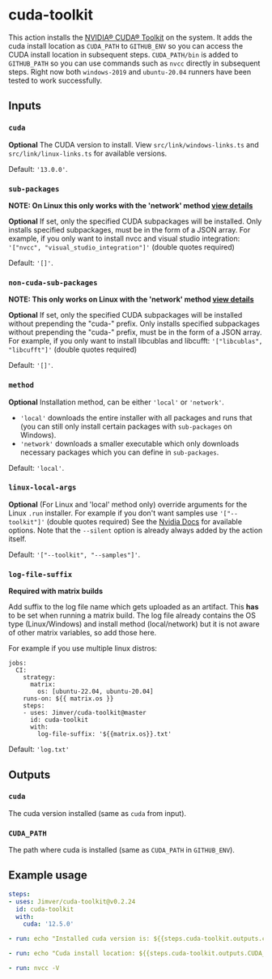 # cuda-toolkit

This action installs the
[NVIDIA® CUDA® Toolkit](https://developer.nvidia.com/cuda-toolkit) on the
system. It adds the cuda install location as `CUDA_PATH` to `GITHUB_ENV` so you
can access the CUDA install location in subsequent steps. `CUDA_PATH/bin` is
added to `GITHUB_PATH` so you can use commands such as `nvcc` directly in
subsequent steps. Right now both `windows-2019` and `ubuntu-20.04` runners have
been tested to work successfully.

## Inputs

### `cuda`

**Optional** The CUDA version to install. View `src/link/windows-links.ts` and
`src/link/linux-links.ts` for available versions.

Default: `'13.0.0'`.

### `sub-packages`

**NOTE: On Linux this only works with the 'network' method
[view details](#method)**

**Optional** If set, only the specified CUDA subpackages will be installed. Only
installs specified subpackages, must be in the form of a JSON array. For
example, if you only want to install nvcc and visual studio integration:
`'["nvcc", "visual_studio_integration"]'` (double quotes required)

Default: `'[]'`.

### `non-cuda-sub-packages`

**NOTE: This only works on Linux with the 'network' method
[view details](#method)**

**Optional** If set, only the specified CUDA subpackages will be installed
without prepending the "cuda-" prefix. Only installs specified subpackages
without prepending the "cuda-" prefix, must be in the form of a JSON array. For
example, if you only want to install libcublas and libcufft:
`'["libcublas", "libcufft"]'` (double quotes required)

Default: `'[]'`.

### `method`

**Optional** Installation method, can be either `'local'` or `'network'`.

- `'local'` downloads the entire installer with all packages and runs that (you
  can still only install certain packages with `sub-packages` on Windows).
- `'network'` downloads a smaller executable which only downloads necessary
  packages which you can define in `sub-packages`.

Default: `'local'`.

### `linux-local-args`

**Optional** (For Linux and 'local' method only) override arguments for the
Linux `.run` installer. For example if you don't want samples use
`'["--toolkit"]'` (double quotes required) See the
[Nvidia Docs](https://docs.nvidia.com/cuda/cuda-installation-guide-linux/index.html#runfile-advanced)
for available options. Note that the `--silent` option is already always added
by the action itself.

Default: `'["--toolkit", "--samples"]'`.

### `log-file-suffix`

**Required with matrix builds**

Add suffix to the log file name which gets uploaded as an artifact. This **has**
to be set when running a matrix build. The log file already contains the OS type
(Linux/Windows) and install method (local/network) but it is not aware of other
matrix variables, so add those here.

For example if you use multiple linux distros:

```
jobs:
  CI:
    strategy:
      matrix:
        os: [ubuntu-22.04, ubuntu-20.04]
    runs-on: ${{ matrix.os }}
    steps:
    - uses: Jimver/cuda-toolkit@master
      id: cuda-toolkit
      with:
        log-file-suffix: '${{matrix.os}}.txt'

```

Default: `'log.txt'`

## Outputs

### `cuda`

The cuda version installed (same as `cuda` from input).

### `CUDA_PATH`

The path where cuda is installed (same as `CUDA_PATH` in `GITHUB_ENV`).

## Example usage

```yaml
steps:
- uses: Jimver/cuda-toolkit@v0.2.24
  id: cuda-toolkit
  with:
    cuda: '12.5.0'

- run: echo "Installed cuda version is: ${{steps.cuda-toolkit.outputs.cuda}}"

- run: echo "Cuda install location: ${{steps.cuda-toolkit.outputs.CUDA_PATH}}"

- run: nvcc -V
```
